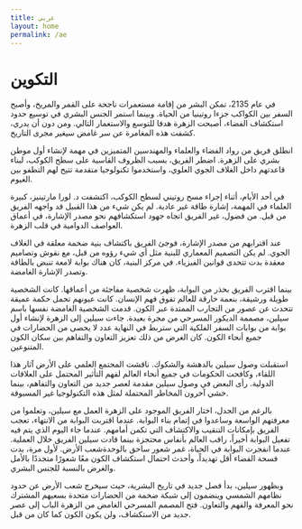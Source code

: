 ```yaml
---
title: عربي
layout: home
permalink: /ae
---
```


# التكوين
في عام 2135، تمكن البشر من إقامة مستعمرات ناجحة على القمر والمريخ، وأصبح السفر بين الكواكب جزءا روتينيا من الحياة. وبينما استمر الجنس البشري في توسيع حدود استكشاف الفضاء، أصبحت الزهرة هدفا للتوسع والاستعمار التالي. ومن دون أن يدري، كشفت هذه المغامرة عن سر غامض سيغير مجرى التاريخ.

انطلق فريق من رواد الفضاء والعلماء والمهندسين المتميزين في مهمة لإنشاء أول موطن بشري على الزهرة. اضطر الفريق، بسبب الظروف القاسية على سطح الكوكب، لبناء قاعدتهم داخل الغلاف الجوي العلوي، واستخدموا تكنولوجيا متقدمة تتيح لهم التطفو بين الغيوم.

في أحد الأيام، أثناء إجراء مسح روتيني لسطح الكوكب، اكتشفت د. لورا مارتينيز، كبيرة العلماء في المهمة، إشارة طاقة غير عادية. لم يكن شيء من هذا القبيل قد واجهه الفريق من قبل. من فضول، غير الفريق اتجاه جهود استكشافهم نحو مصدر الإشارة، في أعماق العواصف الدوامية في قلب الزهرة.

عند اقترابهم من مصدر الإشارة، فوجئ الفريق باكتشاف بنية ضخمة معلقة في الغلاف الجوي. لم يكن التصميم المعماري للبنية مثل أي شيء رؤوه من قبل، مع نقوش وتصاميم معقدة بدت تتحدى قوانين الفيزياء. في مركز البنية، كان هناك بوابة لامعة تنبض بالطاقة وتصدر الإشارة الغامضة.

بينما اقترب الفريق بحذر من البوابة، ظهرت شخصية مفاجئة من أعماقها. كانت الشخصية طويلة ورشيقة، بنعمة خارقة للعالم تفوق فهم الإنسان. كانت عيونهم تحمل حكمة عميقة تتحدث عن عصور من التجارب الممتدة عبر الكون. قدمت الشخصية الغامضة نفسها باسم سيلين، مصممة الديكور المسرحي من مجرة بعيدة. جاءت سيلين إلى الزهرة لإنشاء أول بوابة من بوابات السفر الفلكية التي ستربط في النهاية عدد لا يحصى من الحضارات في جميع أنحاء الكون. كان الغرض من ذلك تعزيز التعاون والتفاهم بين سكان الكون المتنوعين.

استقبلت وصول سيلين بالدهشة والشكوك. ناقشت المجتمع العلمي على الأرض آثار هذا اللقاء، وكافحت الحكومات في جميع أنحاء العالم لفهم التأثير المحتمل على العلاقات الدولية. رأى البعض في وصول سيلين مقدمة لعصر جديد من التعاون والتفاهم، بينما خشي آخرون المخاطر المحتملة لمثل هذه التكنولوجيا غير المسبوقة.

بالرغم من الجدل، اختار الفريق الموجود على الزهرة العمل مع سيلين، وتعلموا من معرفتهم الواسعة وساعدوا في إتمام بناء البوابة. عندما اقتربت البوابة من الانتهاء، تعجب الفريق بإمكانات التنقيب والاكتشاف التي تكمن أمامهم.
عندما جاء اليوم الذي يتم فيه تفعيل البوابة أخيراً، راقب العالم بأنفاس محتجزة بينما قادت سيلين الفريق خلال العملية. عندما انفجرت البوابة في الحياة، غمر شعور ساحق بالوحدةشعب الأرض. لأول مرة، بدت فسحة الفضاء أقل تهديداً، وأحدث احتمال استكشاف الكون معًا شعورًا متجددًا بالأمل والغرض بالنسبة للجنس البشري.

وبظهور سيلين، بدأ فصل جديد في تاريخ البشرية، حيث سيخرج شعب الأرض عن حدود نظامهم الشمسي وينضمون إلى شبكة ضخمة من الحضارات متحدة بسعيهم المشترك نحو المعرفة والفهم والتعاون. فتح المصمم المسرحي الغامض من الزهرة الباب إلى عصر جديد من الاستكشاف، ولن يكون الكون كما كان من قبل.
